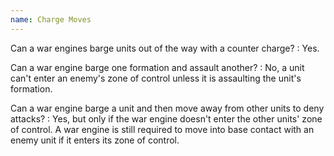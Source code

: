 ```yaml
---
name: Charge Moves
---
```

Can a war engines barge units out of the way with a counter charge?
: Yes.

Can a war engine barge one formation and assault another?
: No, a unit can't enter an enemy's zone of control unless it is assaulting the unit's formation.

Can a war engine barge a unit and then move away from other units to deny attacks?
: Yes, but only if the war engine doesn't enter the other units' zone of control. A war engine is still required to move into base contact with an enemy unit if it enters its zone of control.